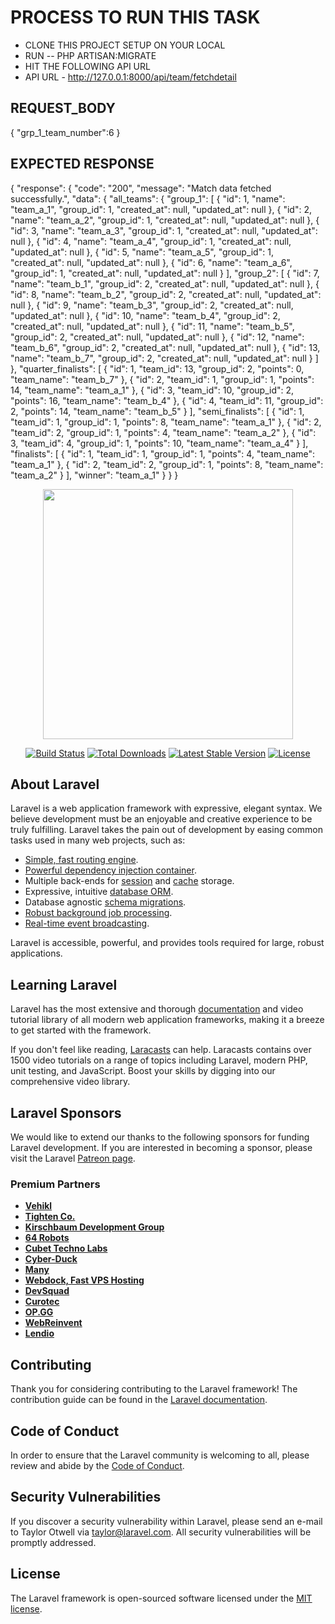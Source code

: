 # PROCESS TO RUN THIS TASK

- CLONE THIS PROJECT SETUP ON YOUR LOCAL
- RUN -- PHP ARTISAN:MIGRATE
- HIT THE FOLLOWING API URL
- API URL - http://127.0.0.1:8000/api/team/fetchdetail

REQUEST_BODY
------------
{
    "grp_1_team_number":6
}

EXPECTED RESPONSE
----------------
{
    "response": {
        "code": "200",
        "message": "Match data fetched successfully.",
        "data": {
            "all_teams": {
                "group_1": [
                    {
                        "id": 1,
                        "name": "team_a_1",
                        "group_id": 1,
                        "created_at": null,
                        "updated_at": null
                    },
                    {
                        "id": 2,
                        "name": "team_a_2",
                        "group_id": 1,
                        "created_at": null,
                        "updated_at": null
                    },
                    {
                        "id": 3,
                        "name": "team_a_3",
                        "group_id": 1,
                        "created_at": null,
                        "updated_at": null
                    },
                    {
                        "id": 4,
                        "name": "team_a_4",
                        "group_id": 1,
                        "created_at": null,
                        "updated_at": null
                    },
                    {
                        "id": 5,
                        "name": "team_a_5",
                        "group_id": 1,
                        "created_at": null,
                        "updated_at": null
                    },
                    {
                        "id": 6,
                        "name": "team_a_6",
                        "group_id": 1,
                        "created_at": null,
                        "updated_at": null
                    }
                ],
                "group_2": [
                    {
                        "id": 7,
                        "name": "team_b_1",
                        "group_id": 2,
                        "created_at": null,
                        "updated_at": null
                    },
                    {
                        "id": 8,
                        "name": "team_b_2",
                        "group_id": 2,
                        "created_at": null,
                        "updated_at": null
                    },
                    {
                        "id": 9,
                        "name": "team_b_3",
                        "group_id": 2,
                        "created_at": null,
                        "updated_at": null
                    },
                    {
                        "id": 10,
                        "name": "team_b_4",
                        "group_id": 2,
                        "created_at": null,
                        "updated_at": null
                    },
                    {
                        "id": 11,
                        "name": "team_b_5",
                        "group_id": 2,
                        "created_at": null,
                        "updated_at": null
                    },
                    {
                        "id": 12,
                        "name": "team_b_6",
                        "group_id": 2,
                        "created_at": null,
                        "updated_at": null
                    },
                    {
                        "id": 13,
                        "name": "team_b_7",
                        "group_id": 2,
                        "created_at": null,
                        "updated_at": null
                    }
                ]
            },
            "quarter_finalists": [
                {
                    "id": 1,
                    "team_id": 13,
                    "group_id": 2,
                    "points": 0,
                    "team_name": "team_b_7"
                },
                {
                    "id": 2,
                    "team_id": 1,
                    "group_id": 1,
                    "points": 14,
                    "team_name": "team_a_1"
                },
                {
                    "id": 3,
                    "team_id": 10,
                    "group_id": 2,
                    "points": 16,
                    "team_name": "team_b_4"
                },
                {
                    "id": 4,
                    "team_id": 11,
                    "group_id": 2,
                    "points": 14,
                    "team_name": "team_b_5"
                }
            ],
            "semi_finalists": [
                {
                    "id": 1,
                    "team_id": 1,
                    "group_id": 1,
                    "points": 8,
                    "team_name": "team_a_1"
                },
                {
                    "id": 2,
                    "team_id": 2,
                    "group_id": 1,
                    "points": 4,
                    "team_name": "team_a_2"
                },
                {
                    "id": 3,
                    "team_id": 4,
                    "group_id": 1,
                    "points": 10,
                    "team_name": "team_a_4"
                }
            ],
            "finalists": [
                {
                    "id": 1,
                    "team_id": 1,
                    "group_id": 1,
                    "points": 4,
                    "team_name": "team_a_1"
                },
                {
                    "id": 2,
                    "team_id": 2,
                    "group_id": 1,
                    "points": 8,
                    "team_name": "team_a_2"
                }
            ],
            "winner": "team_a_1"
        }
    }
}


<p align="center"><a href="https://laravel.com" target="_blank"><img src="https://raw.githubusercontent.com/laravel/art/master/logo-lockup/5%20SVG/2%20CMYK/1%20Full%20Color/laravel-logolockup-cmyk-red.svg" width="400"></a></p>

<p align="center">
<a href="https://travis-ci.org/laravel/framework"><img src="https://travis-ci.org/laravel/framework.svg" alt="Build Status"></a>
<a href="https://packagist.org/packages/laravel/framework"><img src="https://img.shields.io/packagist/dt/laravel/framework" alt="Total Downloads"></a>
<a href="https://packagist.org/packages/laravel/framework"><img src="https://img.shields.io/packagist/v/laravel/framework" alt="Latest Stable Version"></a>
<a href="https://packagist.org/packages/laravel/framework"><img src="https://img.shields.io/packagist/l/laravel/framework" alt="License"></a>
</p>

## About Laravel

Laravel is a web application framework with expressive, elegant syntax. We believe development must be an enjoyable and creative experience to be truly fulfilling. Laravel takes the pain out of development by easing common tasks used in many web projects, such as:

- [Simple, fast routing engine](https://laravel.com/docs/routing).
- [Powerful dependency injection container](https://laravel.com/docs/container).
- Multiple back-ends for [session](https://laravel.com/docs/session) and [cache](https://laravel.com/docs/cache) storage.
- Expressive, intuitive [database ORM](https://laravel.com/docs/eloquent).
- Database agnostic [schema migrations](https://laravel.com/docs/migrations).
- [Robust background job processing](https://laravel.com/docs/queues).
- [Real-time event broadcasting](https://laravel.com/docs/broadcasting).

Laravel is accessible, powerful, and provides tools required for large, robust applications.

## Learning Laravel

Laravel has the most extensive and thorough [documentation](https://laravel.com/docs) and video tutorial library of all modern web application frameworks, making it a breeze to get started with the framework.

If you don't feel like reading, [Laracasts](https://laracasts.com) can help. Laracasts contains over 1500 video tutorials on a range of topics including Laravel, modern PHP, unit testing, and JavaScript. Boost your skills by digging into our comprehensive video library.

## Laravel Sponsors

We would like to extend our thanks to the following sponsors for funding Laravel development. If you are interested in becoming a sponsor, please visit the Laravel [Patreon page](https://patreon.com/taylorotwell).

### Premium Partners

- **[Vehikl](https://vehikl.com/)**
- **[Tighten Co.](https://tighten.co)**
- **[Kirschbaum Development Group](https://kirschbaumdevelopment.com)**
- **[64 Robots](https://64robots.com)**
- **[Cubet Techno Labs](https://cubettech.com)**
- **[Cyber-Duck](https://cyber-duck.co.uk)**
- **[Many](https://www.many.co.uk)**
- **[Webdock, Fast VPS Hosting](https://www.webdock.io/en)**
- **[DevSquad](https://devsquad.com)**
- **[Curotec](https://www.curotec.com/services/technologies/laravel/)**
- **[OP.GG](https://op.gg)**
- **[WebReinvent](https://webreinvent.com/?utm_source=laravel&utm_medium=github&utm_campaign=patreon-sponsors)**
- **[Lendio](https://lendio.com)**

## Contributing

Thank you for considering contributing to the Laravel framework! The contribution guide can be found in the [Laravel documentation](https://laravel.com/docs/contributions).

## Code of Conduct

In order to ensure that the Laravel community is welcoming to all, please review and abide by the [Code of Conduct](https://laravel.com/docs/contributions#code-of-conduct).

## Security Vulnerabilities

If you discover a security vulnerability within Laravel, please send an e-mail to Taylor Otwell via [taylor@laravel.com](mailto:taylor@laravel.com). All security vulnerabilities will be promptly addressed.

## License

The Laravel framework is open-sourced software licensed under the [MIT license](https://opensource.org/licenses/MIT).
